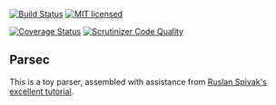 [![Build Status](https://travis-ci.org/Demotivated/parsec.svg?branch=master)](https://travis-ci.org/Demotivated/parsec) [![MIT licensed](https://img.shields.io/badge/license-MIT-blue.svg)](https://github.com/Demotivated/loadstone/blob/master/LICENSE.txt)

[![Coverage Status](https://coveralls.io/repos/Demotivated/parsec/badge.svg?branch=master&service=github)](https://coveralls.io/github/Demotivated/parsec?branch=master) [![Scrutinizer Code Quality](https://scrutinizer-ci.com/g/Demotivated/parsec/badges/quality-score.png?b=master)](https://scrutinizer-ci.com/g/Demotivated/parsec/?branch=master)

## Parsec

This is a toy parser, assembled with assistance from [Ruslan Spivak's excellent tutorial](http://ruslanspivak.com/lsbasi-part7/).